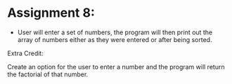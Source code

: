 # Assignment 8:
- User will enter a set of numbers, the program will then print out the array of numbers either as they were entered or after being sorted. 

Extra Credit:

Create an option for the user to enter a number and the program will return the factorial of that number.